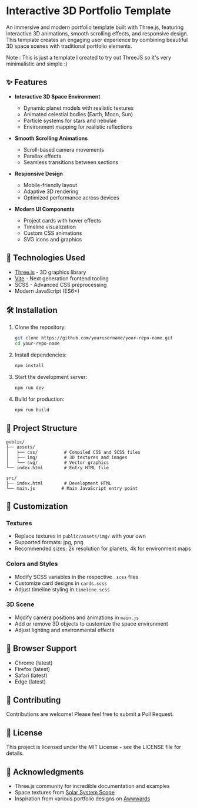 # Interactive 3D Portfolio Template

An immersive and modern portfolio template built with Three.js, featuring interactive 3D animations, smooth scrolling effects, and responsive design. This template creates an engaging user experience by combining beautiful 3D space scenes with traditional portfolio elements.

Note : This is just a template I created to try out ThreeJS so it's very minimalistic and simple :)
## ✨ Features

- **Interactive 3D Space Environment**
  - Dynamic planet models with realistic textures
  - Animated celestial bodies (Earth, Moon, Sun)
  - Particle systems for stars and nebulae
  - Environment mapping for realistic reflections

- **Smooth Scrolling Animations**
  - Scroll-based camera movements
  - Parallax effects
  - Seamless transitions between sections

- **Responsive Design**
  - Mobile-friendly layout
  - Adaptive 3D rendering
  - Optimized performance across devices

- **Modern UI Components**
  - Project cards with hover effects
  - Timeline visualization
  - Custom CSS animations
  - SVG icons and graphics

## 🚀 Technologies Used

- [Three.js](https://threejs.org/) - 3D graphics library
- [Vite](https://vitejs.dev/) - Next generation frontend tooling
- SCSS - Advanced CSS preprocessing
- Modern JavaScript (ES6+)

## 🛠️ Installation

1. Clone the repository:
   ```bash
   git clone https://github.com/yourusername/your-repo-name.git
   cd your-repo-name
   ```

2. Install dependencies:
   ```bash
   npm install
   ```

3. Start the development server:
   ```bash
   npm run dev
   ```

4. Build for production:
   ```bash
   npm run build
   ```

## 📁 Project Structure

```
public/
├── assets/
│   ├── css/          # Compiled CSS and SCSS files
│   ├── img/          # 3D textures and images
│   └── svg/          # Vector graphics
└── index.html        # Entry HTML file

src/
├── index.html        # Development HTML
└── main.js          # Main JavaScript entry point
```

## 🎨 Customization

### Textures
- Replace textures in `public/assets/img/` with your own
- Supported formats: jpg, png
- Recommended sizes: 2k resolution for planets, 4k for environment maps

### Colors and Styles
- Modify SCSS variables in the respective `.scss` files
- Customize card designs in `cards.scss`
- Adjust timeline styling in `timeline.scss`

### 3D Scene
- Modify camera positions and animations in `main.js`
- Add or remove 3D objects to customize the space environment
- Adjust lighting and environmental effects

## 📱 Browser Support

- Chrome (latest)
- Firefox (latest)
- Safari (latest)
- Edge (latest)

## 🤝 Contributing

Contributions are welcome! Please feel free to submit a Pull Request.

## 📄 License

This project is licensed under the MIT License - see the LICENSE file for details.

## 🙏 Acknowledgments

- Three.js community for incredible documentation and examples
- Space textures from [Solar System Scope](https://www.solarsystemscope.com/textures/)
- Inspiration from various portfolio designs on [Awwwards](https://www.awwwards.com/)